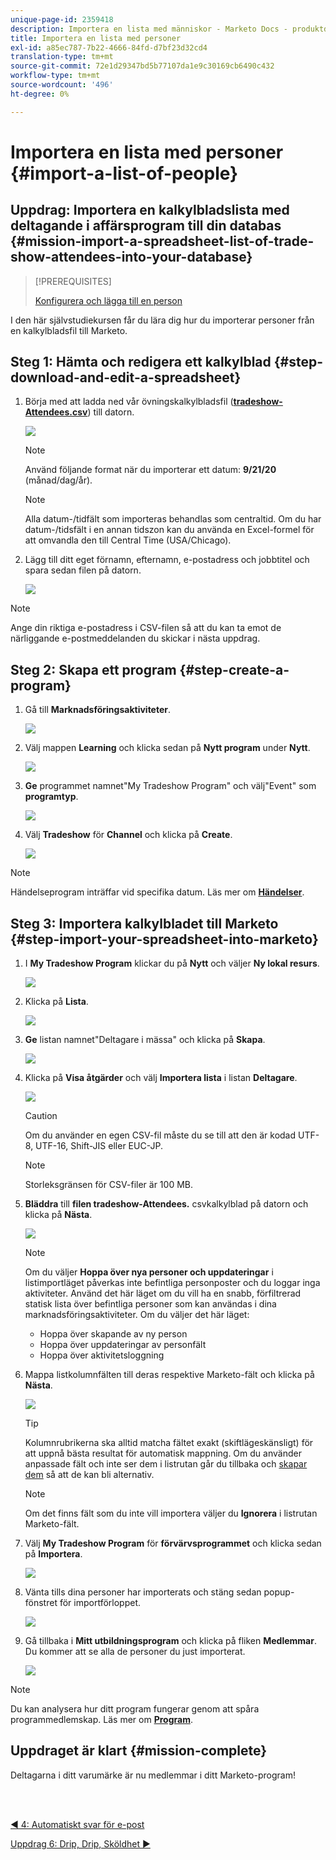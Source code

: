```yaml
---
unique-page-id: 2359418
description: Importera en lista med människor - Marketo Docs - produktdokumentation
title: Importera en lista med personer
exl-id: a85ec787-7b22-4666-84fd-d7bf23d32cd4
translation-type: tm+mt
source-git-commit: 72e1d29347bd5b77107da1e9c30169cb6490c432
workflow-type: tm+mt
source-wordcount: '496'
ht-degree: 0%

---
```


# Importera en lista med personer {#import-a-list-of-people}

## Uppdrag: Importera en kalkylbladslista med deltagande i affärsprogram till din databas {#mission-import-a-spreadsheet-list-of-trade-show-attendees-into-your-database}

>[!PREREQUISITES]
>
>[Konfigurera och lägga till en person](/help/marketo/getting-started/quick-wins/get-set-up-and-add-a-person.md)

I den här självstudiekursen får du lära dig hur du importerar personer från en kalkylbladsfil till Marketo.

## Steg 1: Hämta och redigera ett kalkylblad {#step-download-and-edit-a-spreadsheet}

1. Börja med att ladda ned vår övningskalkylbladsfil ([**tradeshow-Attendees.csv**](https://docs.marketo.com/display/docs/assets/tradeshow-attendees.csv)) till datorn.

   ![](assets/image2014-9-24-12-3a5-3a0.png)

   >[!NOTE]
   >
   >Använd följande format när du importerar ett datum: **9/21/20** (månad/dag/år).

   >[!NOTE]
   >
   >Alla datum-/tidfält som importeras behandlas som centraltid. Om du har datum-/tidsfält i en annan tidszon kan du använda en Excel-formel för att omvandla den till Central Time (USA/Chicago).

1. Lägg till ditt eget förnamn, efternamn, e-postadress och jobbtitel och spara sedan filen på datorn.

   ![](assets/image2014-9-24-12-3a5-3a30.png)

>[!NOTE]
>
>Ange din riktiga e-postadress i CSV-filen så att du kan ta emot de närliggande e-postmeddelanden du skickar i nästa uppdrag.

## Steg 2: Skapa ett program {#step-create-a-program}

1. Gå till **Marknadsföringsaktiviteter**.

   ![](assets/ma-2.png)

1. Välj mappen **Learning** och klicka sedan på **Nytt program** under **Nytt**.

   ![](assets/image2014-9-24-12-3a21-3a13.png)

1. **Ge** programmet namnet&quot;My Tradeshow Program&quot; och välj&quot;Event&quot; som  **programtyp**.

   ![](assets/image2014-9-24-12-3a21-3a25.png)

1. Välj **Tradeshow** för **Channel** och klicka på **Create**.

   ![](assets/image2014-9-24-12-3a21-3a39.png)

>[!NOTE]
>
>Händelseprogram inträffar vid specifika datum. Läs mer om [**Händelser**](/help/marketo/product-docs/demand-generation/events/understanding-events/understanding-event-programs.md).

## Steg 3: Importera kalkylbladet till Marketo {#step-import-your-spreadsheet-into-marketo}

1. I **My Tradeshow Program** klickar du på **Nytt** och väljer **Ny lokal resurs**.

   ![](assets/seven-3.png)

1. Klicka på **Lista**.

   ![](assets/image2014-9-24-12-3a22-3a56.png)

1. **Ge** listan namnet&quot;Deltagare i mässa&quot; och klicka på  **Skapa**.

   ![](assets/image2014-9-24-12-3a23-3a9.png)

1. Klicka på **Visa åtgärder** och välj **Importera lista** i listan **Deltagare**.

   ![](assets/ten-2.png)

   >[!CAUTION]
   >
   >Om du använder en egen CSV-fil måste du se till att den är kodad UTF-8, UTF-16, Shift-JIS eller EUC-JP.

   >[!NOTE]
   >
   >Storleksgränsen för CSV-filer är 100 MB.

1. **Bläddra** till  **filen tradeshow-Attendees.** csvkalkylblad på datorn och klicka på  **Nästa**.

   ![](assets/eleven-2.png)

   >[!NOTE]
   >
   >Om du väljer **Hoppa över nya personer och uppdateringar** i listimportläget påverkas inte befintliga personposter och du loggar inga aktiviteter. Använd det här läget om du vill ha en snabb, förfiltrerad statisk lista över befintliga personer som kan användas i dina marknadsföringsaktiviteter. Om du väljer det här läget:
   >
   > * Hoppa över skapande av ny person
   > * Hoppa över uppdateringar av personfält
   > * Hoppa över aktivitetsloggning


1. Mappa listkolumnfälten till deras respektive Marketo-fält och klicka på **Nästa**.

   ![](assets/image2014-9-24-12-3a24-3a49.png)

   >[!TIP]
   >
   >Kolumnrubrikerna ska alltid matcha fältet exakt (skiftlägeskänsligt) för att uppnå bästa resultat för automatisk mappning. Om du använder anpassade fält och inte ser dem i listrutan går du tillbaka och [skapar dem](/help/marketo/product-docs/administration/field-management/create-a-custom-field-in-marketo.md) så att de kan bli alternativ.

   >[!NOTE]
   >
   >Om det finns fält som du inte vill importera väljer du **Ignorera** i listrutan Marketo-fält.

1. Välj **My Tradeshow Program** för **förvärvsprogrammet** och klicka sedan på **Importera**.

   ![](assets/image2014-9-24-12-3a25-3a1.png)

1. Vänta tills dina personer har importerats och stäng sedan popup-fönstret för importförloppet.

   ![](assets/image2014-9-24-12-3a25-3a13.png)

1. Gå tillbaka i **Mitt utbildningsprogram** och klicka på fliken **Medlemmar**. Du kommer att se alla de personer du just importerat.

   ![](assets/fifteen-1.png)

>[!NOTE]
>
>Du kan analysera hur ditt program fungerar genom att spåra programmedlemskap. Läs mer om [**Program**](/help/marketo/product-docs/core-marketo-concepts/programs/creating-programs/understanding-programs.md).

## Uppdraget är klart {#mission-complete}

Deltagarna i ditt varumärke är nu medlemmar i ditt Marketo-program!

<br> 

[◄ 4: Automatiskt svar för e-post](/help/marketo/getting-started/quick-wins/email-auto-response.md)

[Uppdrag 6: Drip, Drip, Sköldhet ►](/help/marketo/getting-started/quick-wins/drip-drip-nurture.md)
